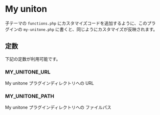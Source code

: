 # My uniton

子テーマの `functions.php` にカスタマイズコードを追加するように、このプラグインの `my-unitone.php` に書くと、同じようにカスタマイズが反映されます。

## 定数

下記の定数が利用可能です。

### MY_UNITONE_URL

My unitone プラグインディレクトリへの URL

### MY_UNITONE_PATH

My unitone プラグインディレクトリへの ファイルパス
